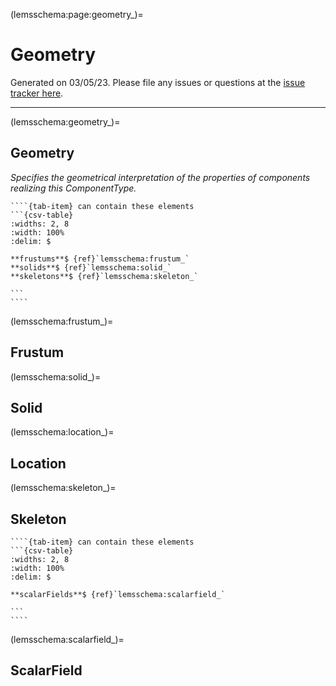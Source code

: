 
(lemsschema:page:geometry_)=
# Geometry



Generated on 03/05/23.
Please file any issues or questions at the [issue tracker here](https://github.com/LEMS/LEMS/issues).

---

(lemsschema:geometry_)=
## Geometry

<i>Specifies the geometrical interpretation of the properties of components realizing this ComponentType.</i>

`````{tab-set}
````{tab-item} can contain these elements
```{csv-table}
:widths: 2, 8
:width: 100%
:delim: $

**frustums**$ {ref}`lemsschema:frustum_`
**solids**$ {ref}`lemsschema:solid_`
**skeletons**$ {ref}`lemsschema:skeleton_`

```
````
`````
(lemsschema:frustum_)=
## Frustum

<i></i>


(lemsschema:solid_)=
## Solid

<i></i>


(lemsschema:location_)=
## Location

<i></i>


(lemsschema:skeleton_)=
## Skeleton

<i></i>

`````{tab-set}
````{tab-item} can contain these elements
```{csv-table}
:widths: 2, 8
:width: 100%
:delim: $

**scalarFields**$ {ref}`lemsschema:scalarfield_`

```
````
`````
(lemsschema:scalarfield_)=
## ScalarField

<i></i>

